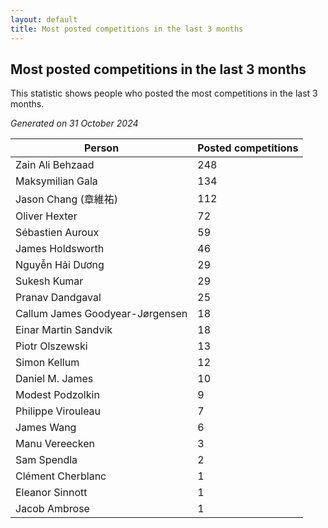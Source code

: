 ```yaml
---
layout: default
title: Most posted competitions in the last 3 months
---
```

## Most posted competitions in the last 3 months
This statistic shows people who posted the most competitions in the last 3 months.

*Generated on 31 October 2024*

| Person | Posted competitions |
| --- | --- |
| Zain Ali Behzaad | 248 |
| Maksymilian Gala | 134 |
| Jason Chang (章維祐) | 112 |
| Oliver Hexter | 72 |
| Sébastien Auroux | 59 |
| James Holdsworth | 46 |
| Nguyễn Hải Dương | 29 |
| Sukesh Kumar | 29 |
| Pranav Dandgaval | 25 |
| Callum James Goodyear-Jørgensen | 18 |
| Einar Martin Sandvik | 18 |
| Piotr Olszewski | 13 |
| Simon Kellum | 12 |
| Daniel M. James | 10 |
| Modest Podzolkin | 9 |
| Philippe Virouleau | 7 |
| James Wang | 6 |
| Manu Vereecken | 3 |
| Sam Spendla | 2 |
| Clément Cherblanc | 1 |
| Eleanor Sinnott | 1 |
| Jacob Ambrose | 1 |
